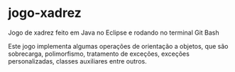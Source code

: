 # jogo-xadrez
Jogo de xadrez feito em Java no Eclipse e rodando no terminal Git Bash

Este jogo implementa algumas operações de orientação a objetos, que são sobrecarga, polimorfismo, tratamento de exceções, 
exceções personalizadas, classes auxiliares entre outros.

